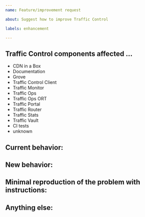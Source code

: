 ```yaml
---
name: Feature/improvement request

about: Suggest how to improve Traffic Control

labels: enhancement

---
```


<!--
************ STOP!! ************
- For *SUPPORT QUESTIONS*, use the Traffic Control slack (https://s.apache.org/atc-slack)
or Traffic Control mailing lists (https://trafficcontrol.apache.org/mailing_lists).
- Before submitting, please **SEARCH GITHUB** for a similar issue or PR. -->

## Traffic Control components affected ...
<!-- delete all those that don't apply -->
-  CDN in a Box
-  Documentation
-  Grove
-  Traffic Control Client
-  Traffic Monitor
-  Traffic Ops
-  Traffic Ops ORT
-  Traffic Portal
-  Traffic Router
-  Traffic Stats
-  Traffic Vault
-  CI tests
-  unknown

## Current behavior:
<!-- Describe how the current features are insufficient. -->

## New behavior:
<!-- Describe how the feature would improve Traffic Control -->

## Minimal reproduction of the problem with instructions:
<!--
If you can illustrate your feature request better with an example, please
provide the *STEPS TO REPRODUCE* and include the applicable TC version.
If not, feel free to delete this section.
-->

## Anything else:
<!-- e.g. additional context, related issues, suggestions about how to approach
(feel free to delete this section) -->

<!--
    Licensed to the Apache Software Foundation (ASF) under one
    or more contributor license agreements.  See the NOTICE file
    distributed with this work for additional information
    regarding copyright ownership.  The ASF licenses this file
    to you under the Apache License, Version 2.0 (the
    "License"); you may not use this file except in compliance
    with the License.  You may obtain a copy of the License at

    https://apache.org/licenses/LICENSE-2.0

    Unless required by applicable law or agreed to in writing,
    software distributed under the License is distributed on an
    "AS IS" BASIS, WITHOUT WARRANTIES OR CONDITIONS OF ANY
    KIND, either express or implied.  See the License for the
    specific language governing permissions and limitations
    under the License.
-->
